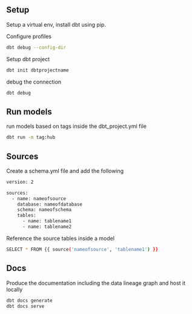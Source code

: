 ## Setup
Setup a virtual env, install dbt using pip.

Configure profiles
```sh
dbt debug --config-dir      
``` 

Setup dbt project
```sh
dbt init dbtprojectname
```

debug the connection 
```sh
dbt debug
```
## Run models

run models based on tags inside the dbt_project.yml file
```sh
dbt run -m tag:hub
```

## Sources
Create a schema.yml file and add the following
```sh
version: 2

sources:
  - name: nameofsource
    database: nameofdatabase
    schema: nameofschema
    tables:
      - name: tablename1
      - name: tablename2
```
Reference the source tables inside a model
```sh
SELECT * FROM {{ source('nameofsource', 'tablename1') }}
```


## Docs

Produce the documentation including the data lineage graph and host it locally
```sh
dbt docs generate
dbt docs serve
```
